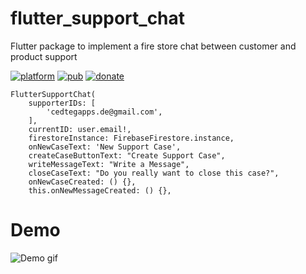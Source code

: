 # flutter_support_chat

Flutter package to implement a fire store chat between customer and product support

[![platform](https://img.shields.io/badge/Platform-Flutter-blue.svg)](https://flutter.dev/)
[![pub](https://img.shields.io/pub/v/flutter_support_chat.svg)](https://pub.dev/packages/flutter_support_chat)
[![donate](https://img.shields.io/badge/Donate-Buy%20me%20a%20coffe-yellow.svg)](https://www.buymeacoffee.com/cedtegapps)

```
FlutterSupportChat(
    supporterIDs: [
        'cedtegapps.de@gmail.com',
    ],
    currentID: user.email!,
    firestoreInstance: FirebaseFirestore.instance,
    onNewCaseText: 'New Support Case',
    createCaseButtonText: "Create Support Case",
    writeMessageText: "Write a Message",
    closeCaseText: "Do you really want to close this case?",
    onNewCaseCreated: () {},
    this.onNewMessageCreated: () {},
```

# Demo
![Demo gif](https://github.com/cedteg/flutter_support_chat/blob/master/demo/ezgif-6-125b630e459f.gif)